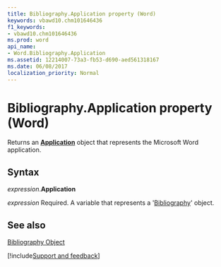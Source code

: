 ```yaml
---
title: Bibliography.Application property (Word)
keywords: vbawd10.chm101646436
f1_keywords:
- vbawd10.chm101646436
ms.prod: word
api_name:
- Word.Bibliography.Application
ms.assetid: 12214007-73a3-fb53-d690-aed561318167
ms.date: 06/08/2017
localization_priority: Normal
---
```



# Bibliography.Application property (Word)

Returns an  **[Application](Word.Application.md)** object that represents the Microsoft Word application.


## Syntax

_expression_.**Application**

_expression_ Required. A variable that represents a '[Bibliography](Word.Bibliography.md)' object.


## See also


[Bibliography Object](Word.Bibliography.md)

[!include[Support and feedback](~/includes/feedback-boilerplate.md)]